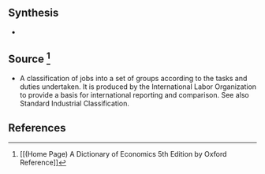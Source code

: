 ## Synthesis
- 
## Source [^1]
- A classification of jobs into a set of groups according to the tasks and duties undertaken. It is produced by the International Labor Organization to provide a basis for international reporting and comparison. See also Standard Industrial Classification.
## References

[^1]: [[(Home Page) A Dictionary of Economics 5th Edition by Oxford Reference]]